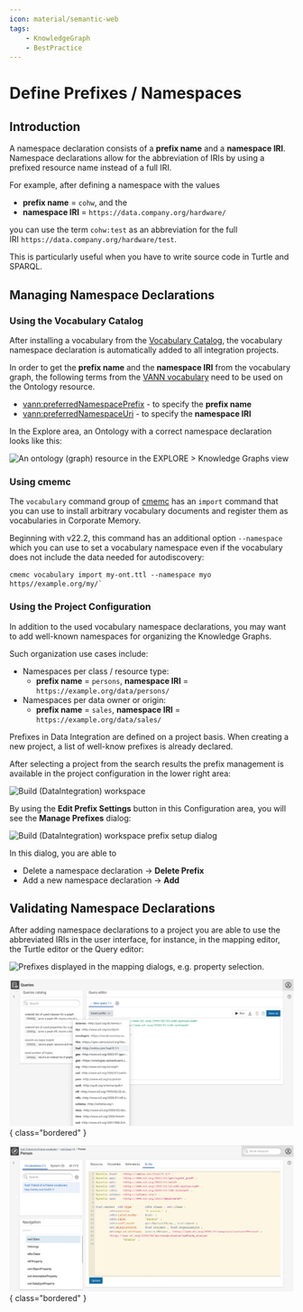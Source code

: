 ```yaml
---
icon: material/semantic-web
tags:
    - KnowledgeGraph
    - BestPractice
---
```

# Define Prefixes / Namespaces

## Introduction

A namespace declaration consists of a **prefix name** and a **namespace IRI**.
Namespace declarations allow for the abbreviation of IRIs by using a prefixed resource name instead of a full IRI.

For example, after defining a namespace with the values

-   **prefix name** = `cohw`, and the
-   **namespace IRI** = `https://data.company.org/hardware/`

you can use the term `cohw:test` as an abbreviation for the full IRI `https://data.company.org/hardware/test`.

This is particularly useful when you have to write source code in Turtle and SPARQL.

## Managing Namespace Declarations

### Using the Vocabulary Catalog

After installing a vocabulary from the [Vocabulary Catalog](../../explore-and-author/vocabulary-catalog/index.md), the vocabulary namespace declaration is automatically added to all integration projects.

In order to get the **prefix name** and the **namespace IRI** from the vocabulary graph, the following terms from the [VANN vocabulary](https://vocab.org/vann/) need to be used on the Ontology resource.

-   [vann:preferredNamespacePrefix](https://vocab.org/vann/#preferredNamespacePrefix) - to specify the **prefix name**
-   [vann:preferredNamespaceUri](https://vocab.org/vann/#preferredNamespaceUri) - to specify the **namespace IRI**

In the Explore area, an Ontology with a correct namespace declaration looks like this:

![An ontology (graph) resource in the EXPLORE > Knowledge Graphs view](ontology-graph-resource.png)

### Using cmemc

The `vocabulary` command group of [cmemc](../../automate/cmemc-command-line-interface/index.md) has an `import` command that you can use to install arbitrary vocabulary documents and register them as vocabularies in Corporate Memory.

Beginning with v22.2, this command has an additional option `--namespace` which you can use to set a vocabulary namespace even if the vocabulary does not include the data needed for autodiscovery:

```shell-session
cmemc vocabulary import my-ont.ttl --namespace myo https//example.org/my/`
```

### Using the Project Configuration

In addition to the used vocabulary namespace declarations, you may want to add well-known namespaces for organizing the Knowledge Graphs.

Such organization use cases include:

-   Namespaces per class / resource type:
    -   **prefix name** = `persons`, **namespace IRI** = `https://example.org/data/persons/`
-   Namespaces per data owner or origin:
    -   **prefix name** = `sales`, **namespace IRI** = `https://example.org/data/sales/`

Prefixes in Data Integration are defined on a project basis. When creating a new project, a list of well-know prefixes is already declared.

After selecting a project from the search results the prefix management is available in the project configuration in the lower right area:

![Build (DataIntegration) workspace](DI-workspace.png)

By using the **Edit Prefix Settings** button in this Configuration area, you will see the **Manage Prefixes** dialog:

![Build (DataIntegration) workspace prefix setup dialog](DI-workspace-prefix-dialog.png)

In this dialog, you are able to

-   Delete a namespace declaration → **Delete Prefix**
-   Add a new namespace declaration → **Add**

## Validating Namespace Declarations

After adding namespace declarations to a project you are able to use the abbreviated IRIs in the user interface, for instance, in the mapping editor, the Turtle editor or the Query editor:

![Prefixes displayed in the mapping dialogs, e.g. property selection.](prefix-displayed-in-mapping.png)

![Query Editor](DM-query-editor.png){ class="bordered" }

![Turtle Editor](DM-turtle-editor.png){ class="bordered" }
